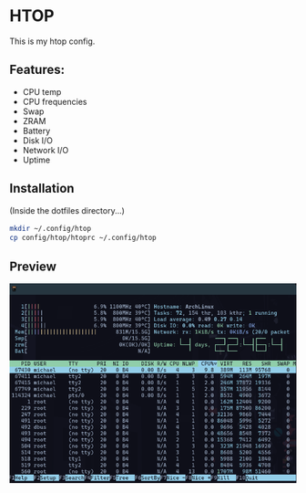 # HTOP

This is my htop config. 

## Features:

- CPU temp
- CPU frequencies 
- Swap
- ZRAM
- Battery
- Disk I/O
- Network I/O
- Uptime

## Installation

(Inside the dotfiles directory...)

```sh
mkdir ~/.config/htop
cp config/htop/htoprc ~/.config/htop
```

## Preview

![htop preview](https://github.com/michaelScopic/dotfiles/blob/main/assets/htopPreview.png)
